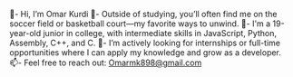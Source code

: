 👋- Hi, I’m Omar Kurdi
🏀- Outside of studying, you’ll often find me on the soccer field or basketball court—my favorite ways to unwind.
🌱- I'm a 19-year-old junior in college, with intermediate skills in JavaScript, Python, Assembly, C++, and C.
👀- I’m actively looking for internships or full-time opportunities where I can apply my knowledge and grow as a developer.
📫- Feel free to reach out: Omarmk898@gmail.com
